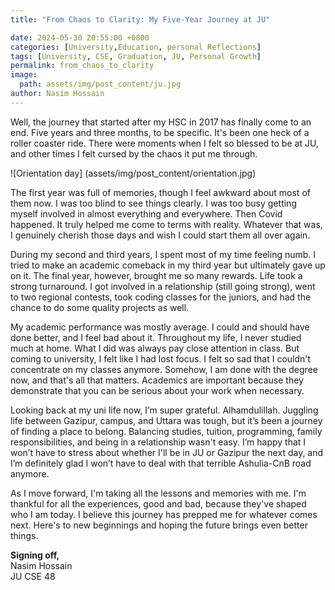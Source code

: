 ```yaml
---
title: "From Chaos to Clarity: My Five-Year Journey at JU"

date: 2024-05-30 20:55:00 +0800
categories: [University,Education, personal Reflections]
tags: [University, CSE, Graduation, JU, Personal Growth]
permalink: from_chaos_to_clarity
image:
  path: assets/img/post_content/ju.jpg
author: Nasim Hossain
---
```




Well, the journey that started after my HSC in 2017 has finally come to an end. Five years and three months, to be specific. It's been one heck of a roller coaster ride. There were moments when I felt so blessed to be at JU, and other times I felt cursed by the chaos it put me through.

![Orientation day] (assets/img/post_content/orientation.jpg)

The first year was full of memories, though I feel awkward about most of them now. I was too blind to see things clearly. I was too busy getting myself involved in almost everything and everywhere. Then Covid happened. It truly helped me come to terms with reality. Whatever that was, I genuinely cherish those days and wish I could start them all over again.

During my second and third years, I spent most of my time feeling numb. I tried to make an academic comeback in my third year but ultimately gave up on it. The final year, however, brought me so many rewards. Life took a strong turnaround. I got involved in a relationship (still going strong), went to two regional contests, took coding classes for the juniors, and had the chance to do some quality projects as well.

My academic performance was mostly average. I could and should have done better, and I feel bad about it. Throughout my life, I never studied much at home. What I did was always pay close attention in class. But coming to university, I felt like I had lost focus. I felt so sad that I couldn't concentrate on my classes anymore. Somehow, I am done with the degree now, and that's all that matters. Academics are important because they demonstrate that you can be serious about your work when necessary.

Looking back at my uni life now, I’m super grateful. Alhamdulillah. Juggling life between Gazipur, campus, and Uttara was tough, but it’s been a journey of finding a place to belong. Balancing studies, tuition, programming, family responsibilities, and being in a relationship wasn't easy. I’m happy that I won’t have to stress about whether I'll be in JU or Gazipur the next day, and I’m definitely glad I won’t have to deal with that terrible Ashulia-CnB road anymore.

As I move forward, I'm taking all the lessons and memories with me. I'm thankful for all the experiences, good and bad, because they've shaped who I am today. I believe this journey has prepped me for whatever comes next. Here's to new beginnings and hoping the future brings even better things.

**Signing off,**  
Nasim Hossain  
JU CSE 48
